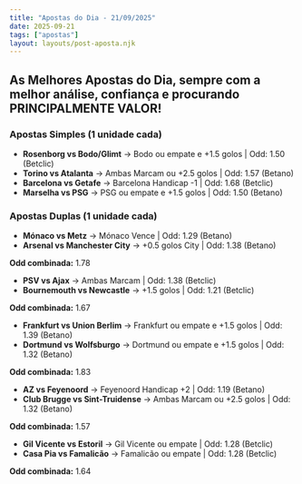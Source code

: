 ```yaml
---
title: "Apostas do Dia - 21/09/2025"
date: 2025-09-21
tags: ["apostas"]
layout: layouts/post-aposta.njk
---
```


## As Melhores Apostas do Dia, sempre com a melhor análise, confiança e procurando PRINCIPALMENTE VALOR!

### Apostas Simples (1 unidade cada)

- **Rosenborg vs Bodo/Glimt** → Bodo ou empate e +1.5 golos | Odd: 1.50 (Betclic)  
- **Torino vs Atalanta** → Ambas Marcam ou +2.5 golos | Odd: 1.57 (Betano)
- **Barcelona vs Getafe** → Barcelona Handicap -1 | Odd: 1.68 (Betclic)  
- **Marselha vs PSG** → PSG ou empate e +1.5 golos | Odd: 1.50 (Betano) 

### Apostas Duplas (1 unidade cada)

- **Mónaco vs Metz** → Mónaco Vence | Odd: 1.29 (Betano) 
- **Arsenal vs Manchester City** → +0.5 golos City | Odd: 1.38 (Betano) 

**Odd combinada:** 1.78

- **PSV vs Ajax** → Ambas Marcam | Odd: 1.38 (Betclic) 
- **Bournemouth vs Newcastle** → +1.5 golos | Odd: 1.21 (Betclic)

**Odd combinada:** 1.67

- **Frankfurt vs Union Berlim** → Frankfurt ou empate e +1.5 golos | Odd: 1.39 (Betano) 
- **Dortmund vs Wolfsburgo** → Dortmund ou empate e +1.5 golos | Odd: 1.32 (Betano)

**Odd combinada:** 1.83

- **AZ vs Feyenoord** → Feyenoord Handicap +2 | Odd: 1.19 (Betano) 
- **Club Brugge vs Sint-Truidense** → Ambas Marcam ou +2.5 golos | Odd: 1.32 (Betano)

**Odd combinada:** 1.57

- **Gil Vicente vs Estoril** → Gil Vicente ou empate | Odd: 1.28 (Betclic) 
- **Casa Pia vs Famalicão** → Famalicão ou empate | Odd: 1.28 (Betclic)

**Odd combinada:** 1.64